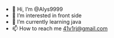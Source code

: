- 👋 Hi, I’m @Alys9999
- 👀 I’m interested in front side 
- 🌱 I’m currently learning java
- 📫 How to reach me 41v1rj@gmail.com

<!---
Alys9999/Alys9999 is a ✨ special ✨ repository because its `README.md` (this file) appears on your GitHub profile.
You can click the Preview link to take a look at your changes.
--->
